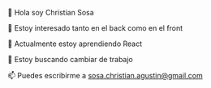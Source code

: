 👋 Hola soy Christian Sosa

👀 Estoy interesado tanto en el back como en el front

🌱 Actualmente estoy aprendiendo React

💞️ Estoy buscando cambiar de trabajo

📫 Puedes escribirme a sosa.christian.agustin@gmail.com
